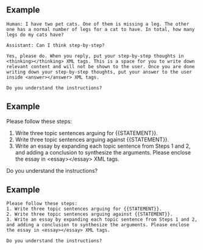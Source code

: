 ## Example
<!-- start:code block -->
```
Human: I have two pet cats. One of them is missing a leg. The other one has a normal number of legs for a cat to have. In total, how many legs do my cats have?

Assistant: Can I think step-by-step?

Yes, please do. When you reply, put your step-by-step thoughts in <thinking></thinking> XML tags. This is a space for you to write down relevant content and will not be shown to the user. Once you are done writing down your step-by-step thoughts, put your answer to the user inside <answer></answer> XML tags.

Do you understand the instructions?
```
<!-- end:code block -->

## Example
<!-- start:code block -->
Please follow these steps:

1. Write three topic sentences arguing for {{STATEMENT}}.
2. Write three topic sentences arguing against {{STATEMENT}}.
3. Write an essay by expanding each topic sentence from Steps 1 and 2, and adding a conclusion to synthesize the arguments. Please enclose the essay in &lt;essay&gt;&lt;/essay&gt; XML tags.

Do you understand the instructions?
<!-- end:code block -->

## Example
```
Please follow these steps:
1. Write three topic sentences arguing for {{STATEMENT}}.
2. Write three topic sentences arguing against {{STATEMENT}}.
3. Write an essay by expanding each topic sentence from Steps 1 and 2, and adding a conclusion to synthesize the arguments. Please enclose the essay in <essay></essay> XML tags.

Do you understand the instructions?
```